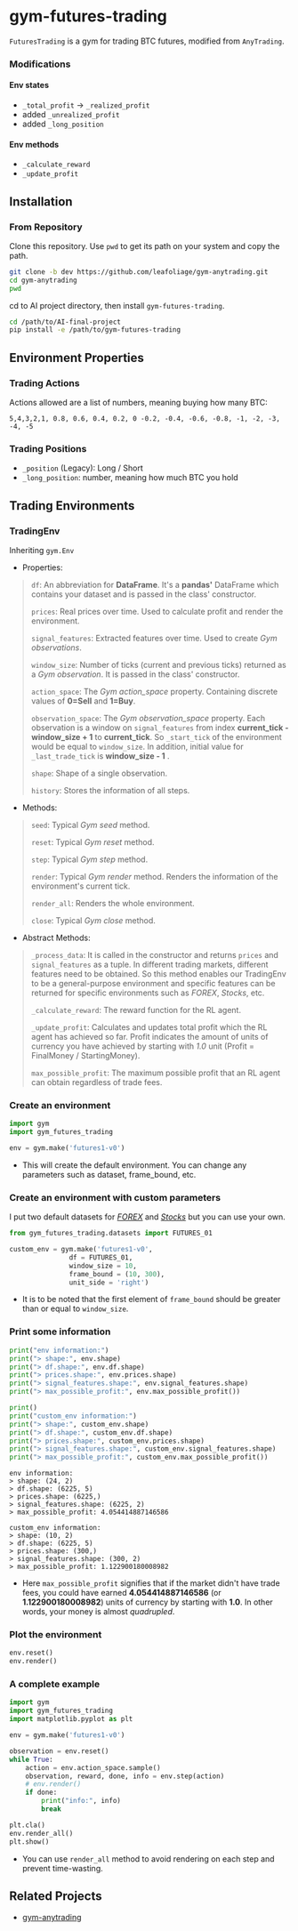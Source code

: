 
# gym-futures-trading

`FuturesTrading` is a gym for trading BTC futures, modified from `AnyTrading`.

### Modifications

#### Env states

* `_total_profit` -> `_realized_profit`
* added `_unrealized_profit`
* added `_long_position`

#### Env methods

* `_calculate_reward`
* `_update_profit`


## Installation

### From Repository

Clone this repository. Use `pwd` to get its path on your system and copy the path.

```bash
git clone -b dev https://github.com/leafoliage/gym-anytrading.git
cd gym-anytrading
pwd
```

cd to AI project directory, then install `gym-futures-trading`.

```bash
cd /path/to/AI-final-project
pip install -e /path/to/gym-futures-trading
```

## Environment Properties

### Trading Actions

Actions allowed are a list of numbers, meaning buying how many BTC:

``` 
5,4,3,2,1, 0.8, 0.6, 0.4, 0.2, 0 -0.2, -0.4, -0.6, -0.8, -1, -2, -3, -4, -5
```

### Trading Positions

* `_position` (Legacy): Long / Short
* `_long_position`: number, meaning how much BTC you hold

## Trading Environments

### TradingEnv

Inheriting `gym.Env`

* Properties:
> `df`: An abbreviation for **DataFrame**. It's a **pandas'** DataFrame which contains your dataset and is passed in the class' constructor.
>
> `prices`: Real prices over time. Used to calculate profit and render the environment.
>
> `signal_features`: Extracted features over time. Used to create *Gym observations*.
>
> `window_size`: Number of ticks (current and previous ticks) returned as a *Gym observation*. It is passed in the class' constructor.
>
> `action_space`: The *Gym action_space* property. Containing discrete values of **0=Sell** and **1=Buy**.
>
> `observation_space`: The *Gym observation_space* property. Each observation is a window on `signal_features` from index **current_tick - window_size + 1** to **current_tick**. So `_start_tick` of the environment would be equal to `window_size`. In addition, initial value for `_last_trade_tick` is **window_size - 1** .
>
> `shape`: Shape of a single observation.
>
> `history`: Stores the information of all steps.

* Methods:
> `seed`: Typical *Gym seed* method.
>
> `reset`: Typical *Gym reset* method.
>
> `step`: Typical *Gym step* method.
>
> `render`: Typical *Gym render* method. Renders the information of the environment's current tick.
>
> `render_all`: Renders the whole environment.
>
> `close`: Typical *Gym close* method.

* Abstract Methods:
> `_process_data`: It is called in the constructor and returns `prices` and `signal_features` as a tuple. In different trading markets, different features need to be obtained. So this method enables our TradingEnv to be a general-purpose environment and specific features can be returned for specific environments such as *FOREX*, *Stocks*, etc.
>
> `_calculate_reward`: The reward function for the RL agent.
>
> `_update_profit`: Calculates and updates total profit which the RL agent has achieved so far. Profit indicates the amount of units of currency you have achieved by starting with *1.0* unit (Profit = FinalMoney / StartingMoney).
>
> `max_possible_profit`: The maximum possible profit that an RL agent can obtain regardless of trade fees.


### Create an environment


```python
import gym
import gym_futures_trading

env = gym.make('futures1-v0')

```

* This will create the default environment. You can change any parameters such as dataset, frame_bound, etc.

### Create an environment with custom parameters
I put two default datasets for [*FOREX*](https://github.com/AminHP/gym-anytrading/blob/master/gym_anytrading/datasets/data/FOREX_EURUSD_1H_ASK.csv) and [*Stocks*](https://github.com/AminHP/gym-anytrading/blob/master/gym_anytrading/datasets/data/STOCKS_GOOGL.csv) but you can use your own.


```python
from gym_futures_trading.datasets import FUTURES_01

custom_env = gym.make('futures1-v0',
               df = FUTURES_01,
               window_size = 10,
               frame_bound = (10, 300),
               unit_side = 'right')
```

* It is to be noted that the first element of `frame_bound` should be greater than or equal to `window_size`.

### Print some information


```python
print("env information:")
print("> shape:", env.shape)
print("> df.shape:", env.df.shape)
print("> prices.shape:", env.prices.shape)
print("> signal_features.shape:", env.signal_features.shape)
print("> max_possible_profit:", env.max_possible_profit())

print()
print("custom_env information:")
print("> shape:", custom_env.shape)
print("> df.shape:", custom_env.df.shape)
print("> prices.shape:", custom_env.prices.shape)
print("> signal_features.shape:", custom_env.signal_features.shape)
print("> max_possible_profit:", custom_env.max_possible_profit())
```

    env information:
    > shape: (24, 2)
    > df.shape: (6225, 5)
    > prices.shape: (6225,)
    > signal_features.shape: (6225, 2)
    > max_possible_profit: 4.054414887146586
    
    custom_env information:
    > shape: (10, 2)
    > df.shape: (6225, 5)
    > prices.shape: (300,)
    > signal_features.shape: (300, 2)
    > max_possible_profit: 1.122900180008982
    

- Here `max_possible_profit` signifies that if the market didn't have trade fees, you could have earned **4.054414887146586** (or **1.122900180008982**) units of currency by starting with **1.0**. In other words, your money is almost *quadrupled*.

### Plot the environment


```python
env.reset()
env.render()
```

### A complete example


```python
import gym
import gym_futures_trading
import matplotlib.pyplot as plt

env = gym.make('futures1-v0')

observation = env.reset()
while True:
    action = env.action_space.sample()
    observation, reward, done, info = env.step(action)
    # env.render()
    if done:
        print("info:", info)
        break

plt.cla()
env.render_all()
plt.show()
```


- You can use `render_all` method to avoid rendering on each step and prevent time-wasting.


## Related Projects

* [gym-anytrading](https://github.com/AminHP/gym-anytrading)
